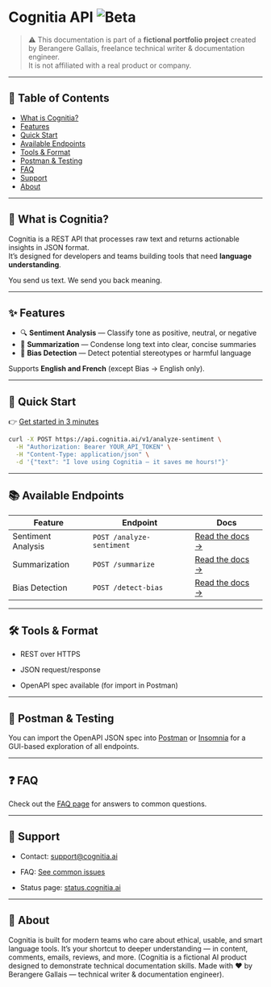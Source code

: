 # Cognitia API ![Beta](https://img.shields.io/badge/status-beta-yellow)

> ⚠️ This documentation is part of a **fictional portfolio project** created by Berangere Gallais, freelance technical writer & documentation engineer.  
> It is not affiliated with a real product or company.

---

## 🧭 Table of Contents

- [What is Cognitia?](#-what-is-cognitia)
- [Features](#-features)
- [Quick Start](#-quick-start)
- [Available Endpoints](#-available-endpoints)
- [Tools & Format](#-tools--format)
- [Postman & Testing](#-postman--testing)
- [FAQ](#-faq)
- [Support](#-support)
- [About](#-about)

---

## 🤖 What is Cognitia?

Cognitia is a REST API that processes raw text and returns actionable insights in JSON format.  
It’s designed for developers and teams building tools that need **language understanding**.

You send us text. We send you back meaning.

---

## ✨ Features

- 🔍 **Sentiment Analysis** — Classify tone as positive, neutral, or negative
- 🧠 **Summarization** — Condense long text into clear, concise summaries
- 🚨 **Bias Detection** — Detect potential stereotypes or harmful language

Supports **English and French** (except Bias → English only).

---

## 🚀 Quick Start

👉 [Get started in 3 minutes](./getting-started.md)

```bash
curl -X POST https://api.cognitia.ai/v1/analyze-sentiment \
  -H "Authorization: Bearer YOUR_API_TOKEN" \
  -H "Content-Type: application/json" \
  -d '{"text": "I love using Cognitia — it saves me hours!"}'
```

---

## 📚 Available Endpoints

| Feature            | Endpoint                  | Docs                                        |
| ------------------ | ------------------------- | ------------------------------------------- |
| Sentiment Analysis | `POST /analyze-sentiment` | [Read the docs →](/endpoints/sentiment.md) |
| Summarization      | `POST /summarize`         | [Read the docs →](/endpoints/summarize.md) |
| Bias Detection     | `POST /detect-bias`       | [Read the docs →](/endpoints/bias.md)      |

---

## 🛠 Tools & Format

- REST over HTTPS

- JSON request/response

- OpenAPI spec available (for import in Postman)

---

## 🧰 Postman & Testing

You can import the OpenAPI JSON spec into [Postman](https://www.postman.com) or [Insomnia](https://insomnia.rest/)
for a GUI-based exploration of all endpoints.

---

## ❓ FAQ

Check out the [FAQ page](./faq.md) for answers to common questions.

---

## 💬 Support

- Contact: <support@cognitia.ai>

- FAQ: [See common issues](/faq.md)

- Status page: [status.cognitia.ai](https://status.cognitia.ai)

---

## 🧠 About

Cognitia is built for modern teams who care about ethical, usable, and smart language tools.
It’s your shortcut to deeper understanding — in content, comments, emails, reviews, and more.
(Cognitia is a fictional AI product designed to demonstrate technical documentation skills.
Made with ❤️ by Berangere Gallais — technical writer & documentation engineer).
